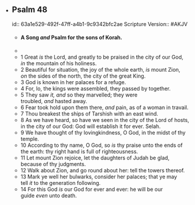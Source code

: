 - ## Psalm 48
  id:: 63a1e529-492f-47ff-a4b1-9c9342bfc2ae
  Scripture Version:: #AKJV
	- #### A Song *and* Psalm for the sons of Korah.
	-
	- 1 Great *is* the Lord, and greatly to be praised in the city of our God,
	  *in* the mountain of his holiness.
	- 2 Beautiful for situation, the joy of the whole earth, *is* mount Zion,
	  *on* the sides of the north, the city of the great King.
	- 3 God is known in her palaces for a refuge.
	- 4 For, lo, the kings were assembled, they passed by together.
	- 5 They saw *it, and* so they marvelled;
	  they were troubled, *and* hasted away.
	- 6 Fear took hold upon them there,
	  *and* pain, as of a woman in travail.
	- 7 Thou breakest the ships of Tarshish with an east wind.
	- 8 As we have heard, so have we seen
	  in the city of the Lord of hosts, in the city of our God:
	  God will establish it for ever. Selah.
	- 9 We have thought of thy lovingkindness, O God, in the midst of thy temple.
	- 10 According to thy name, O God, so *is* thy praise unto the ends of the earth:
	  thy right hand is full of righteousness.
	- 11 Let mount Zion rejoice, let the daughters of Judah be glad,
	  because of thy judgments.
	- 12 Walk about Zion, and go round about her:
	  tell the towers thereof.
	- 13 Mark ye well her bulwarks, consider her palaces;
	  that ye may tell *it* to the generation following.
	- 14 For this God *is* our God for ever and ever:
	  he will be our guide *even* unto death.